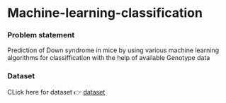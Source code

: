 # Machine-learning-classification
### Problem statement
Prediction of Down syndrome in mice by using various machine learning algorithms for classiffication with the help of available Genotype data

### Dataset
CLick here for dataset 👉 [dataset](https://archive.ics.uci.edu/ml/datasets/Mice+Protein+Expression#)

